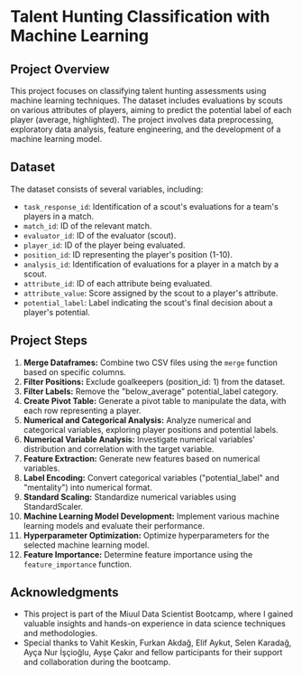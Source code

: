 # Talent Hunting Classification with Machine Learning

## Project Overview

This project focuses on classifying talent hunting assessments using machine learning techniques. The dataset includes evaluations by scouts on various attributes of players, aiming to predict the potential label of each player (average, highlighted). The project involves data preprocessing, exploratory data analysis, feature engineering, and the development of a machine learning model.

## Dataset

The dataset consists of several variables, including:
- `task_response_id`: Identification of a scout's evaluations for a team's players in a match.
- `match_id`: ID of the relevant match.
- `evaluator_id`: ID of the evaluator (scout).
- `player_id`: ID of the player being evaluated.
- `position_id`: ID representing the player's position (1-10).
- `analysis_id`: Identification of evaluations for a player in a match by a scout.
- `attribute_id`: ID of each attribute being evaluated.
- `attribute_value`: Score assigned by the scout to a player's attribute.
- `potential_label`: Label indicating the scout's final decision about a player's potential.

## Project Steps

1. **Merge Dataframes:** Combine two CSV files using the `merge` function based on specific columns.
2. **Filter Positions:** Exclude goalkeepers (position_id: 1) from the dataset.
3. **Filter Labels:** Remove the "below_average" potential_label category.
4. **Create Pivot Table:** Generate a pivot table to manipulate the data, with each row representing a player.
5. **Numerical and Categorical Analysis:** Analyze numerical and categorical variables, exploring player positions and potential labels.
6. **Numerical Variable Analysis:** Investigate numerical variables' distribution and correlation with the target variable.
7. **Feature Extraction:** Generate new features based on numerical variables.
8. **Label Encoding:** Convert categorical variables ("potential_label" and "mentality") into numerical format.
9. **Standard Scaling:** Standardize numerical variables using StandardScaler.
10. **Machine Learning Model Development:** Implement various machine learning models and evaluate their performance.
11. **Hyperparameter Optimization:** Optimize hyperparameters for the selected machine learning model.
12. **Feature Importance:** Determine feature importance using the `feature_importance` function.


## Acknowledgments

- This project is part of the Miuul Data Scientist Bootcamp, where I gained valuable insights and hands-on experience in data science techniques and methodologies.
- Special thanks to Vahit Keskin, Furkan Akdağ, Elif Aykut, Selen Karadağ, Ayça Nur İşçioğlu, Ayşe Çakır  and fellow participants for their support and collaboration during the bootcamp.
